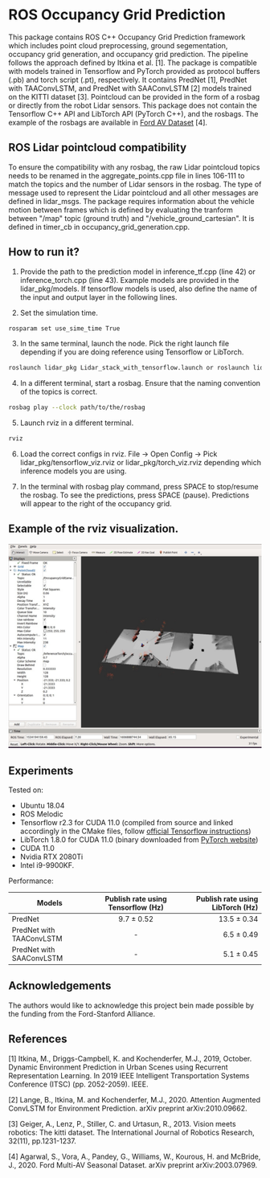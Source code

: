 # ROS Occupancy Grid Prediction

This package contains ROS C++ Occupancy Grid Prediction framework which includes point cloud preprocessing, ground segementation, occupancy grid generation, and occupancy grid prediction. The pipeline follows the approach defined by Itkina et al. [1]. The package is compatible with models trained in Tensorflow and PyTorch provided as protocol buffers (.pb) and torch script (.pt), respectively. It contains PredNet [1], PredNet with TAAConvLSTM, and PredNet with SAAConvLSTM [2] models trained on the KITTI dataset [3]. Pointcloud can be provided in the form of a rosbag or directly from the robot Lidar sensors. This package does not contain the Tensorflow C++ API and LibTorch API (PyTorch C++), and the rosbags. The example of the rosbags are available in [Ford AV Dataset](https://avdata.ford.com/) [4].

## ROS Lidar pointcloud compatibility

To ensure the compatibility with any rosbag, the raw Lidar pointcloud topics needs to be renamed in the aggregate_points.cpp file in lines 106-111 to match the topics and the number of Lidar sensors in the rosbag. The type of message used to represent the Lidar pointcloud and all other messages are defined in lidar_msgs. The package requires information about the vehicle motion between frames which is defined by evaluating the tranform between "/map" topic (ground truth) and "/vehicle_ground_cartesian". It is defined in timer_cb in occupancy_grid_generation.cpp.

## How to run it?

1. Provide the path to the prediction model in inference_tf.cpp (line 42) or inference_torch.cpp (line 43). Example models are provided in the lidar_pkg/models. If tensorflow models is used, also define the name of the input and output layer in the following lines.

2. Set the simulation time.

  ```bash
  rosparam set use_sime_time True
  ```
3. In the same terminal, launch the node. Pick the right launch file depending if you are doing reference using Tensorflow or LibTorch.

  ```bash
  roslaunch lidar_pkg Lidar_stack_with_tensorflow.launch or roslaunch lidar_pkg Lidar_stack_with_torch.launch
  ```  
4. In a different terminal, start a rosbag. Ensure that the naming convention of the topics is correct.
  
  ```bash
  rosbag play --clock path/to/the/rosbag
  ```
5. Launch rviz in a different terminal.
  
  ```bash
  rviz
  ```
  
6. Load the correct configs in rviz. File -> Open Config -> Pick lidar_pkg/tensorflow_viz.rviz or lidar_pkg/torch_viz.rviz depending which inference models you are using.

7. In the terminal with rosbag play command, press SPACE to stop/resume the rosbag. To see the predictions, press SPACE (pause). Predictions will appear to the right of the occupancy grid.

## Example of the rviz visualization.

![](images/Example_vis.jpg)

## Experiments 

Tested on:
- Ubuntu 18.04
- ROS Melodic 
- Tensorflow r2.3 for CUDA 11.0 (compiled from source and linked accordingly in the CMake files, follow [official Tensorflow instructions](https://www.tensorflow.org/install/source))
- LibTorch 1.8.0 for CUDA 11.0 (binary downloaded from [PyTorch website](https://pytorch.org/cppdocs/installing.html))
- CUDA 11.0
- Nvidia RTX 2080Ti
- Intel i9-9900KF.

Performance:

| Models        | Publish rate using Tensorflow (Hz) |  Publish rate using LibTorch (Hz)   |
| ------------- |:-------------:| -----:|
| PredNet    | 9.7 ± 0.52 | 13.5 ± 0.34 |
| PredNet with TAAConvLSTM      | -      |   6.5 ± 0.49 |
| PredNet with SAAConvLSTM | -      |    5.1 ± 0.45 |

## Acknowledgements 
The  authors  would  like  to  acknowledge  this  project  bein made possible by the funding from the Ford-Stanford Alliance. 

## References

[1] Itkina, M., Driggs-Campbell, K. and Kochenderfer, M.J., 2019, October. Dynamic Environment Prediction in Urban Scenes using Recurrent Representation Learning. In 2019 IEEE Intelligent Transportation Systems Conference (ITSC) (pp. 2052-2059). IEEE.

[2] Lange, B., Itkina, M. and Kochenderfer, M.J., 2020. Attention Augmented ConvLSTM for Environment Prediction. arXiv preprint arXiv:2010.09662.

[3] Geiger, A., Lenz, P., Stiller, C. and Urtasun, R., 2013. Vision meets robotics: The kitti dataset. The International Journal of Robotics Research, 32(11), pp.1231-1237.

[4] Agarwal, S., Vora, A., Pandey, G., Williams, W., Kourous, H. and McBride, J., 2020. Ford Multi-AV Seasonal Dataset. arXiv preprint arXiv:2003.07969.



